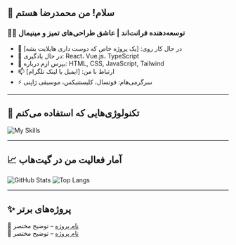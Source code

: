 ## 👋 سلام! من محمدرضا هستم

### 👨‍💻 توسعه‌دهنده فرانت‌اند | عاشق طراحی‌های تمیز و مینیمال

- 🔭 در حال کار روی: [یک پروژه خاص که دوست داری هایلایت بشه]
- 🌱 در حال یادگیری: React، Vue.js، TypeScript
- 💬 بپرس ازم درباره: HTML, CSS, JavaScript, Tailwind
- 📫 ارتباط با من: [ایمیل یا لینک تلگرام]
- ⚡ سرگرمی‌هام: فوتسال، کلیستنیکس، موسیقی ژاپنی

---

## 🧰 تکنولوژی‌هایی که استفاده می‌کنم
![My Skills](https://skillicons.dev/icons?i=html,css,js,react,vue,tailwind,bootstrap,git,github,vscode)

---

## 📈 آمار فعالیت من در گیت‌هاب
![GitHub Stats](https://github-readme-stats.vercel.app/api?username=mohammadrezalotfii&show_icons=true&theme=radical)
![Top Langs](https://github-readme-stats.vercel.app/api/top-langs/?username=mohammadrezalottii&layout=compact&theme=radical)

---

## ✨ پروژه‌های برتر
🔹 [نام پروژه](لینک) – توضیح مختصر  
🔹 [نام پروژه](لینک) – توضیح مختصر  
